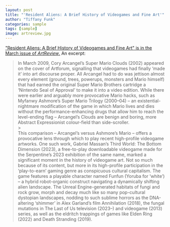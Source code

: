 ```yaml
---
layout: post
title: "'Resident Aliens: A Brief History of Videogames and Fine Art'"
author: "Tiffany Funk"
categories: sample
tags: [sample]
image: artreview.jpg
---
```


["Resident Aliens: A Brief History of Videogames and Fine Art" is in the March issue of *ArtReview*.](https://artreview.com/resident-aliens-a-brief-history-of-videogames-and-fine-art/) An excerpt:

> In March 2009, Cory Arcangel’s Super Mario Clouds (2002) appeared on the cover of Artforum, signalling that videogames had finally ‘made it’ into art discourse proper. All Arcangel had to do was jettison almost every element (ground, trees, powerups, monsters and Mario himself) that had earned the original Super Mario Brothers cartridge a ‘Nintendo Seal of Approval’ to make it into a video edition. While there were earlier and arguably more provocative Mario hacks, such as Myfanwy Ashmore’s Super Mario Trilogy (2000–04) – an existential-nightmare modification of the game in which Mario lives and dies without the performance-enhancing drugs that allow him to reach the level-ending flag – Arcangel’s Clouds are benign and boring, more Abstract Expressionist colour-field than side-scroller.⁠  
⁠>  
> This comparison – Arcangel’s versus Ashmore’s Mario – offers a provocative lens through which to play recent high-profile videogame artworks. One such work, Gabriel Massan’s Third World: The Bottom Dimension (2023), a free-to-play downloadable videogame made for the Serpentine’s 2023 exhibition of the same name, marked a significant moment in the history of videogame art. Not so much because of its content, but more in its high-profile participation in the ‘play-to-earn’ gaming genre as conspicuous cultural capitalism. The game features a playable character named Funfun (Yoruba for ‘white’) – a hybrid robot-organic construct navigating a dynamically shifting alien landscape. The Unreal Engine-generated habitats of fungi and rock grow, morph and decay much like so many pop-cultural dystopian landscapes, nodding to such sublime horrors as the DNA-altering ‘shimmer’ in Alex Garland’s film Annihilation (2018), the fungal mutations in The Last of Us television (2023–) and videogame (2013) series, as well as the eldritch trappings of games like Elden Ring (2022) and Death Stranding (2019).⁠
⁠
